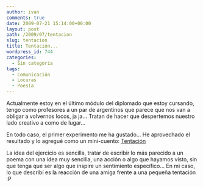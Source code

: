 ```yaml
---
author: ivan
comments: true
date: 2009-07-21 15:14:00+00:00
layout: post
path: /2009/07/tentacion
slug: tentacion
title: Tentación...
wordpress_id: 744
categories:
  - Sin categoría
tags:
  - Comunicación
  - Locuras
  - Poesía
---
```


Actualmente estoy en el último módulo del diplomado que estoy cursando, tengo como profesores a un par de argentinos que parece que nos van a obligar a volvernos locos, ja ja... Tratan de hacer que despertemos nuestro lado creativo a como de lugar...

En todo caso, el primer experimento me ha gustado... He aprovechado el resultado y lo agregué como un mini-cuento: [Tentación](https://ivan.campananaranjo.com/2009/07/21/tentacion/)

La idea del ejercicio es sencilla, tratar de escribir lo más parecido a un poema con una idea muy sencilla, una acción o algo que hayamos visto, sin que tenga que ser algo que inspire un sentimiento específico... En mi caso, lo que describí es la reacción de una amiga frente a una pequeña tentación :P
